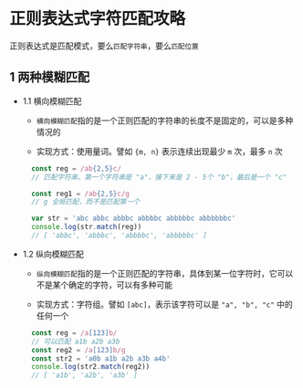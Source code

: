 # 正则表达式字符匹配攻略

正则表达式是匹配模式，要么`匹配字符串`，要么`匹配位置`

## 1 两种模糊匹配

- 1.1 横向模糊匹配

  - `横向模糊匹配`指的是一个正则匹配的字符串的长度不是固定的，可以是多种情况的

  - 实现方式：使用量词。譬如 `{m, n}` 表示连续出现最少 `m` 次，最多 `n` 次
  ```js
    const reg = /ab{2,5}c/      
    // 匹配字符串，第一个字符串是 "a"，接下来是 2 - 5个 "b"，最后是一个 "c"

    const reg1 = /ab{2,5}c/g
    // g 全局匹配，而不是匹配第一个

    var str = 'abc abbc abbbc abbbbc abbbbbc abbbbbbc'
    console.log(str.match(reg))
    // [ 'abbc', 'abbbc', 'abbbbc', 'abbbbbc' ]
  ```

- 1.2 纵向模糊匹配

  - `纵向模糊匹配`指的是一个正则匹配的字符串，具体到某一位字符时，它可以不是某个确定的字符，可以有多种可能

  - 实现方式：字符组。譬如 `[abc]`，表示该字符可以是 `"a", "b", "c"` 中的任何一个
  ```js
    const reg = /a[123]b/
    // 可以匹配 a1b a2b a3b
    const reg2 = /a[123]b/g
    const str2 = 'a0b a1b a2b a3b a4b'
    console.log(str2.match(reg2))
    // [ 'a1b', 'a2b', 'a3b' ]

  ```





